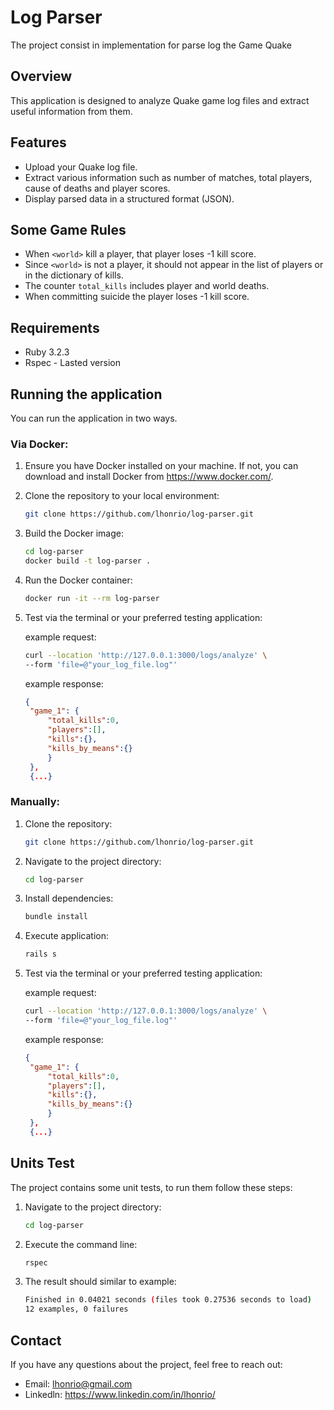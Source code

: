 # Log Parser
The project consist in implementation for parse log the Game Quake

## Overview
This application is designed to analyze Quake game log files and extract useful information from them.

## Features
- Upload your Quake log file.
- Extract various information such as number of matches, total players, cause of deaths and player scores.
- Display parsed data in a structured format (JSON).

## Some Game Rules
- When `<world>` kill a player, that player loses -1 kill score.
- Since `<world>` is not a player, it should not appear in the list of players or in the dictionary of kills.
- The counter `total_kills` includes player and world deaths.
- When committing suicide the player loses -1 kill score.

## Requirements
- Ruby 3.2.3
- Rspec - Lasted version

## Running the application

You can run the application in two ways.

### Via Docker:

1. Ensure you have Docker installed on your machine. If not, you can download and install Docker from https://www.docker.com/.

2. Clone the repository to your local environment:

   ```bash
   git clone https://github.com/lhonrio/log-parser.git
   ```

3. Build the Docker image:

   ```bash
   cd log-parser
   docker build -t log-parser .
   ```

4. Run the Docker container:

   ```bash
   docker run -it --rm log-parser
   ```

5. Test via the terminal or your preferred testing application:

    example request: 
    ```bash
   curl --location 'http://127.0.0.1:3000/logs/analyze' \
    --form 'file=@"your_log_file.log"'
   ```
   example response:
   ```json
   {
    "game_1": {
        "total_kills":0,
        "players":[],
        "kills":{},
        "kills_by_means":{}
        }
    },
    {...}
   ```
 

### Manually:

1. Clone the repository:

   ```bash
   git clone https://github.com/lhonrio/log-parser.git
   ```

2. Navigate to the project directory:

   ```bash
   cd log-parser
   ```

3. Install dependencies:

   ```ruby
   bundle install
   ```

4. Execute application:

    ```ruby
   rails s
   ```

5. Test via the terminal or your preferred testing application:

    example request: 
    ```bash
   curl --location 'http://127.0.0.1:3000/logs/analyze' \
    --form 'file=@"your_log_file.log"'
   ```
   example response:
   ```json
   {
    "game_1": {
        "total_kills":0,
        "players":[],
        "kills":{},
        "kills_by_means":{}
        }
    },
    {...}
   ```

## Units Test

The project contains some unit tests, to run them follow these steps:

1. Navigate to the project directory:

   ```bash
   cd log-parser
   ```

2. Execute the command line:

   ```bash
   rspec
   ```

3. The result should similar to example:

   ```bash
   Finished in 0.04021 seconds (files took 0.27536 seconds to load)
   12 examples, 0 failures
   ```

## Contact

If you have any questions about the project, feel free to reach out:

- Email: lhonrio@gmail.com
- Linkedln: https://www.linkedin.com/in/lhonrio/